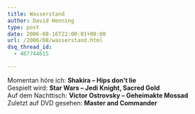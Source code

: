```yaml
---
title: Wasserstand
author: David Henning
type: post
date: 2006-08-16T22:00:01+00:00
url: /2006/08/wasserstand.html
dsq_thread_id:
  - 467744615

---
```

Momentan höre ich: **Shakira &#8211; Hips don't lie**  
Gespielt wird: **Star Wars &#8211; Jedi Knight, Sacred Gold**  
Auf dem Nachttisch: **Victor Ostrovsky &#8211; **Geheimakte Mossad****  
Zuletzt auf DVD gesehen: **Master and Commander**